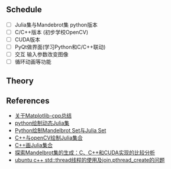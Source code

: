 ## Schedule
- [ ] Julia集与Mandebrot集 python版本
- [ ] C/C++版本 (初步学校OpenCV)
- [ ] CUDA版本
- [ ] PyQt做界面(学习Python和C/C++联动)
- [ ] 交互 输入参数改变图像
- [ ] 循环动画等功能

## Theory


## References
- [关于Matplotlib-cpp总结](https://zhuanlan.zhihu.com/p/496383666)
- [python绘制动态Julia集](https://blog.csdn.net/m0_37816922/article/details/121880410)
- [Python绘制Mandelbrot Set与Julia Set](https://zhuanlan.zhihu.com/p/32788146)
- [C++与openCV绘制Julia集合](https://blog.csdn.net/WJ_SHI/article/details/106570689)
- [C++画Julia集合](https://www.cnblogs.com/easymind223/archive/2012/07/05/2578231.html)
- [探索Mandelbrot集的生成：C、C++和CUDA实现的比较分析](https://zhuanlan.zhihu.com/p/669769829)
- [ubuntu c++ std::thread线程的使用及join,pthread_create的问题](https://blog.csdn.net/HelloJinYe/article/details/108618890)